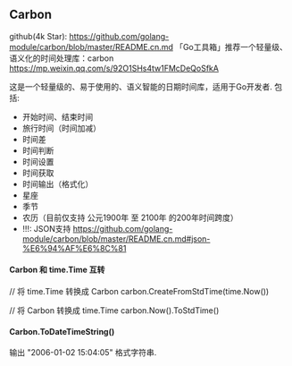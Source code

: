 ## Carbon
github(4k Star):
    https://github.com/golang-module/carbon/blob/master/README.cn.md
「Go工具箱」推荐一个轻量级、语义化的时间处理库：carbon
    https://mp.weixin.qq.com/s/92O1SHs4tw1FMcDeQoSfkA

这是一个轻量级的、易于使用的、语义智能的日期时间库，适用于Go开发者.
包括: 
* 开始时间、结束时间
* 旅行时间（时间加减）
* 时间差
* 时间判断
* 时间设置
* 时间获取
* 时间输出（格式化）
* 星座
* 季节
* 农历（目前仅支持 公元1900年 至 2100年 的200年时间跨度）
* !!!: JSON支持 https://github.com/golang-module/carbon/blob/master/README.cn.md#json-%E6%94%AF%E6%8C%81

#### Carbon 和 time.Time 互转
// 将 time.Time 转换成 Carbon
carbon.CreateFromStdTime(time.Now())

// 将 Carbon 转换成 time.Time
carbon.Now().ToStdTime()

#### Carbon.ToDateTimeString()
输出 "2006-01-02 15:04:05" 格式字符串.
